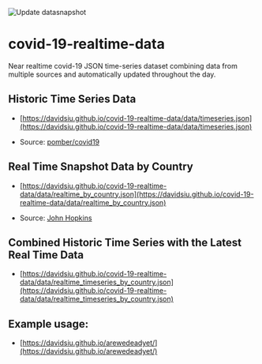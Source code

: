 ![Update datasnapshot](https://github.com/davidsiu/covid-19-realtime-data/workflows/Update%20datasnapshot/badge.svg)

# covid-19-realtime-data
Near realtime covid-19 JSON time-series dataset combining data from multiple sources and automatically updated throughout the day.


## Historic Time Series Data
- [https://davidsiu.github.io/covid-19-realtime-data/data/timeseries.json](https://davidsiu.github.io/covid-19-realtime-data/data/timeseries.json)

- Source: [pomber/covid19](https://github.com/pomber/covid19)


## Real Time Snapshot Data by Country
- [https://davidsiu.github.io/covid-19-realtime-data/data/realtime_by_country.json](https://davidsiu.github.io/covid-19-realtime-data/data/realtime_by_country.json)

- Source: [John Hopkins](https://coronavirus.jhu.edu/)



## Combined Historic Time Series with the Latest Real Time Data

- [https://davidsiu.github.io/covid-19-realtime-data/data/realtime_timeseries_by_country.json](https://davidsiu.github.io/covid-19-realtime-data/data/realtime_timeseries_by_country.json)


## Example usage:
- [https://davidsiu.github.io/arewedeadyet/](https://davidsiu.github.io/arewedeadyet/)
